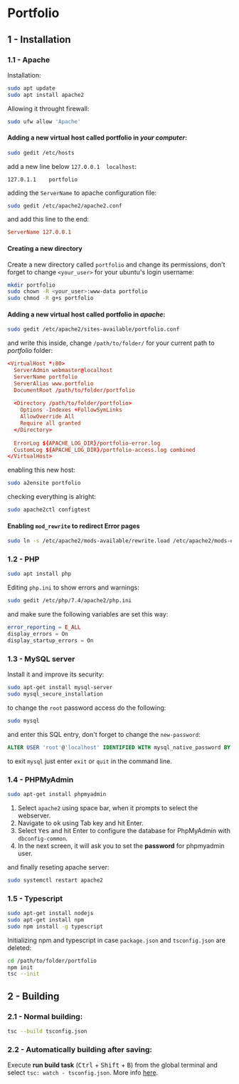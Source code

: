 # Portfolio

## 1 - Installation

### 1.1 - Apache

Installation:

```sh
sudo apt update
sudo apt install apache2
```

Allowing it throught firewall:

```sh
sudo ufw allow 'Apache'
```

#### Adding a new virtual host called **portfolio** in *your computer*:

```sh
sudo gedit /etc/hosts
```

add a new line below `127.0.0.1  localhost`:

```
127.0.1.1	 portfolio
```

adding the `ServerName` to apache configuration file:

```sh
sudo gedit /etc/apache2/apache2.conf
```

and add this line to the end:

```conf
ServerName 127.0.0.1
```

#### Creating a new directory

Create a new directory called `portfolio` and change its permissions, don't forget to change `<your_user>` for your ubuntu's login username:

```sh
mkdir portfolio
sudo chown -R <your_user>:www-data portfolio
sudo chmod -R g+s portfolio
```

#### Adding a new virtual host called **portfolio** in *apache*:

```sh
sudo gedit /etc/apache2/sites-available/portfolio.conf
```

and write this inside, change `/path/to/folder/` for your current path to _portfolio_ folder:

```conf
<VirtualHost *:80>
  ServerAdmin webmaster@localhost
  ServerName portfolio
  ServerAlias www.portfolio
  DocumentRoot /path/to/folder/portfolio
  
  <Directory /path/to/folder/portfolio>
    Options -Indexes +FollowSymLinks
    AllowOverride All
    Require all granted
  </Directory>
    
  ErrorLog ${APACHE_LOG_DIR}/portfolio-error.log
  CustomLog ${APACHE_LOG_DIR}/portfolio-access.log combined
</VirtualHost>
```

enabling this new host:

```sh
sudo a2ensite portfolio
```

checking everything is alright:

```sh
sudo apache2ctl configtest
```

#### Enabling `mod_rewrite` to redirect Error pages 

```sh
sudo ln -s /etc/apache2/mods-available/rewrite.load /etc/apache2/mods-enabled/rewrite.load
```

### 1.2 - PHP

```sh
sudo apt install php
```

Editing `php.ini` to show errors and warnings:

```sh
sudo gedit /etc/php/7.4/apache2/php.ini
```

and make sure the following variables are set this way:

```php
error_reporting = E_ALL
display_errors = On
display_startup_errors = On
```

### 1.3 - MySQL server

Install it and improve its security:

```sh
sudo apt-get install mysql-server
sudo mysql_secure_installation
```

to change the `root` password access do the following:

```sh
sudo mysql
```

and enter this SQL entry, don't forget to change the `new-password`:

```sql
ALTER USER 'root'@'localhost' IDENTIFIED WITH mysql_native_password BY 'new-password';
```

to exit `mysql` just enter `exit` or `quit` in the command line.

### 1.4 - PHPMyAdmin

```sh
sudo apt-get install phpmyadmin
```

1. Select `apache2` using space bar, when it prompts to select the webserver.
2. Navigate to <kbd>ok</kbd> using Tab key and hit Enter.
3. Select <kbd>Yes</kbd> and hit Enter to configure the database for PhpMyAdmin with `dbconfig-common`.
4. In the next screen, it will ask you to set the **password** for phpmyadmin user.

and finally reseting apache server:

```sh
sudo systemctl restart apache2
```

### 1.5 - Typescript

```sh
sudo apt-get install nodejs
sudo apt-get install npm
sudo npm install -g typescript
```

Initializing npm and typescript in case `package.json` and `tsconfig.json` are deleted:

```sh
cd /path/to/folder/portfolio
npm init
tsc --init
```

## 2 - Building

### 2.1 - Normal building:

```sh
tsc --build tsconfig.json
```

### 2.2 - Automatically building after saving:

Execute **run build task** (<kbd>Ctrl</kbd> + <kbd>Shift</kbd> + <kbd>B</kbd>) from the global terminal and select `tsc: watch - tsconfig.json`. More info [here](https://code.visualstudio.com/docs/typescript/typescript-compiling).